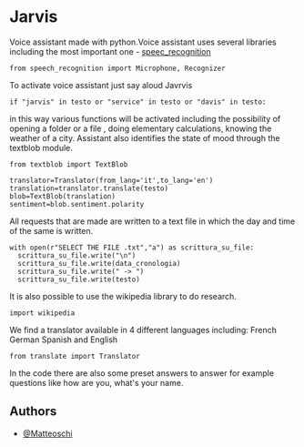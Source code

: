 # Jarvis
Voice assistant made with python.Voice assistant uses several libraries including the most important one - [speec_recognition](https://pypi.org/project/SpeechRecognition/)
```
from speech_recognition import Microphone, Recognizer
```
To activate voice assistant just say aloud Javrvis 
```
if "jarvis" in testo or "service" in testo or "davis" in testo:
```
in this way various functions will be activated including the possibility of opening a folder or a file , doing elementary calculations, knowing the weather of a city. Assistant also identifies the state of mood through the textblob module.
```
from textblob import TextBlob
```
```
translator=Translator(from_lang='it',to_lang='en')
translation=translator.translate(testo)
blob=TextBlob(translation)
sentiment=blob.sentiment.polarity
```
All requests that are made are written to a text file in which the day and time of the same is written.
```
with open(r"SELECT THE FILE .txt","a") as scrittura_su_file:
  scrittura_su_file.write("\n")
  scrittura_su_file.write(data_cronologia)
  scrittura_su_file.write(" -> ")
  scrittura_su_file.write(testo)
```




It is also possible to use the wikipedia library to do research.
```
import wikipedia
```
We find a translator available in 4 different languages including: French German Spanish and English
```
from translate import Translator
```
In the code there are also some preset answers to answer for example questions like how are you, what's your name.

## Authors

- [@Matteoschi](https://github.com/Matteoschi)
